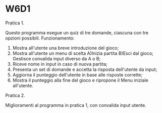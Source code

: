 # W6D1


Pratica 1. 

Questo programma esegue un quiz di tre domande, ciascuna con tre opzioni possibili.
Funzionamento:
1. Mostra all'utente una breve introduzione del gioco;
2. Mostra all'utente un menu di scelta A)Inizia partita B)Esci dal gioco; Gestisce convalida input diverso da A o B;
3. Riceve nome in input in caso di nuova partita;
4. Presenta un set di domande e accetta la risposta dell'utente da input;
5. Aggiorna il punteggio dell'utente in base alle risposte corrette;
6. Mostra il punteggio alla fine del gioco e ripropone il Menu iniziale all'utente. 

Pratica 2.

Miglioramenti al programma in pratica 1, con convalida input utente.
